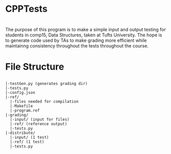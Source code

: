 # CPPTests <h1>

The purpose of this program is to make a simple input and output testing for students in comp15, Data Structures, taken at Tufts University. The hope is to generate code used by TAs to make grading more efficient while maintainng consistency throughout the tests throughout the course. 

# File Structure <h2>
```
|-testGen.py (generates grading dir)
|-tests.py
|-config.json
|-ref/
  |-files needed for compilation
  |-Makefile
  |-program.ref
|-grading/
  |-input/ (input for files)
  |-ref/ (reference output)
  |-tests.py
|-distribute/
  |-input/ (1 test)
  |-ref/ (1 test)
  |-tests.py
```
